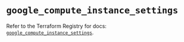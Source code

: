 # `google_compute_instance_settings`

Refer to the Terraform Registry for docs: [`google_compute_instance_settings`](https://registry.terraform.io/providers/hashicorp/google/6.10.0/docs/resources/compute_instance_settings).

